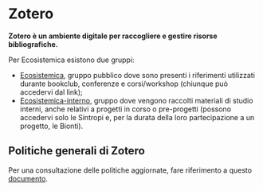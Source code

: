 # Zotero

**Zotero è un ambiente digitale per raccogliere e gestire risorse bibliografiche.**&#x20;

Per Ecosistemica esistono due gruppi:

* [Ecosistemica](https://www.zotero.org/groups/5077185/ecosistemica/library), gruppo pubblico dove sono presenti i riferimenti utilizzati durante bookclub, conferenze e corsi/workshop (chiunque può accedervi dal link);&#x20;
* [Ecosistemica-interno](https://www.zotero.org/groups/5266758/ecosistemica-interno/library), gruppo dove vengono raccolti materiali di studio interni, anche relativi a progetti in corso o pre-progetti (possono accedervi solo le Sintropi e, per la durata della loro partecipazione a un progetto, le Bionti).

## Politiche generali di Zotero

Per una consultazione delle politiche aggiornate, fare riferimento a questo [documento](https://docs.google.com/document/d/1UvQkBm6o6AHeWs_VK7riz0wwwnUonBj7p3SkT5-AL5w/edit?tab=t.0).
